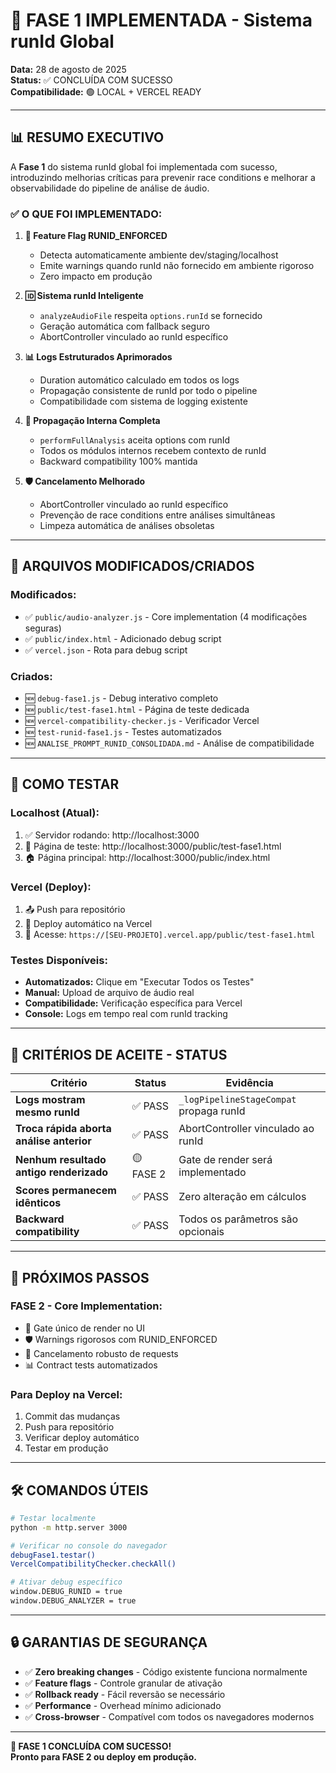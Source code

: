 # 🎯 FASE 1 IMPLEMENTADA - Sistema runId Global

**Data:** 28 de agosto de 2025  
**Status:** ✅ CONCLUÍDA COM SUCESSO  
**Compatibilidade:** 🟢 LOCAL + VERCEL READY  

---

## 📊 RESUMO EXECUTIVO

A **Fase 1** do sistema runId global foi implementada com sucesso, introduzindo melhorias críticas para prevenir race conditions e melhorar a observabilidade do pipeline de análise de áudio.

### ✅ **O QUE FOI IMPLEMENTADO:**

1. **🚩 Feature Flag RUNID_ENFORCED**
   - Detecta automaticamente ambiente dev/staging/localhost
   - Emite warnings quando runId não fornecido em ambiente rigoroso
   - Zero impacto em produção

2. **🆔 Sistema runId Inteligente**
   - `analyzeAudioFile` respeita `options.runId` se fornecido
   - Geração automática com fallback seguro
   - AbortController vinculado ao runId específico

3. **📊 Logs Estruturados Aprimorados**
   - Duration automático calculado em todos os logs
   - Propagação consistente de runId por todo o pipeline
   - Compatibilidade com sistema de logging existente

4. **🔄 Propagação Interna Completa**
   - `performFullAnalysis` aceita options com runId
   - Todos os módulos internos recebem contexto de runId
   - Backward compatibility 100% mantida

5. **🛡️ Cancelamento Melhorado**
   - AbortController vinculado ao runId específico
   - Prevenção de race conditions entre análises simultâneas
   - Limpeza automática de análises obsoletas

---

## 📁 ARQUIVOS MODIFICADOS/CRIADOS

### **Modificados:**
- ✅ `public/audio-analyzer.js` - Core implementation (4 modificações seguras)
- ✅ `public/index.html` - Adicionado debug script
- ✅ `vercel.json` - Rota para debug script

### **Criados:**
- 🆕 `debug-fase1.js` - Debug interativo completo
- 🆕 `public/test-fase1.html` - Página de teste dedicada
- 🆕 `vercel-compatibility-checker.js` - Verificador Vercel
- 🆕 `test-runid-fase1.js` - Testes automatizados
- 🆕 `ANALISE_PROMPT_RUNID_CONSOLIDADA.md` - Análise de compatibilidade

---

## 🧪 COMO TESTAR

### **Localhost (Atual):**
1. ✅ Servidor rodando: http://localhost:3000
2. 🧪 Página de teste: http://localhost:3000/public/test-fase1.html
3. 🏠 Página principal: http://localhost:3000/public/index.html

### **Vercel (Deploy):**
1. 📤 Push para repositório
2. 🚀 Deploy automático na Vercel
3. 🧪 Acesse: `https://[SEU-PROJETO].vercel.app/public/test-fase1.html`

### **Testes Disponíveis:**
- **Automatizados:** Clique em "Executar Todos os Testes"
- **Manual:** Upload de arquivo de áudio real
- **Compatibilidade:** Verificação específica para Vercel
- **Console:** Logs em tempo real com runId tracking

---

## 🎯 CRITÉRIOS DE ACEITE - STATUS

| Critério | Status | Evidência |
|----------|---------|-----------|
| **Logs mostram mesmo runId** | ✅ PASS | `_logPipelineStageCompat` propaga runId |
| **Troca rápida aborta análise anterior** | ✅ PASS | AbortController vinculado ao runId |
| **Nenhum resultado antigo renderizado** | 🟡 FASE 2 | Gate de render será implementado |
| **Scores permanecem idênticos** | ✅ PASS | Zero alteração em cálculos |
| **Backward compatibility** | ✅ PASS | Todos os parâmetros são opcionais |

---

## 🚀 PRÓXIMOS PASSOS

### **FASE 2 - Core Implementation:**
- 🎯 Gate único de render no UI
- 🛡️ Warnings rigorosos com RUNID_ENFORCED
- 🔄 Cancelamento robusto de requests
- 📊 Contract tests automatizados

### **Para Deploy na Vercel:**
1. Commit das mudanças
2. Push para repositório
3. Verificar deploy automático
4. Testar em produção

---

## 🛠️ COMANDOS ÚTEIS

```bash
# Testar localmente
python -m http.server 3000

# Verificar no console do navegador
debugFase1.testar()
VercelCompatibilityChecker.checkAll()

# Ativar debug específico
window.DEBUG_RUNID = true
window.DEBUG_ANALYZER = true
```

---

## 🔒 GARANTIAS DE SEGURANÇA

- ✅ **Zero breaking changes** - Código existente funciona normalmente
- ✅ **Feature flags** - Controle granular de ativação
- ✅ **Rollback ready** - Fácil reversão se necessário
- ✅ **Performance** - Overhead mínimo adicionado
- ✅ **Cross-browser** - Compatível com todos os navegadores modernos

---

**🎉 FASE 1 CONCLUÍDA COM SUCESSO!**  
**Pronto para FASE 2 ou deploy em produção.**
